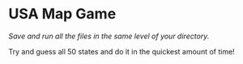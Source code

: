 # USA Map Game

_Save and run all the files in the same level of your directory._

Try and guess all 50 states and do it in the quickest amount of time!
